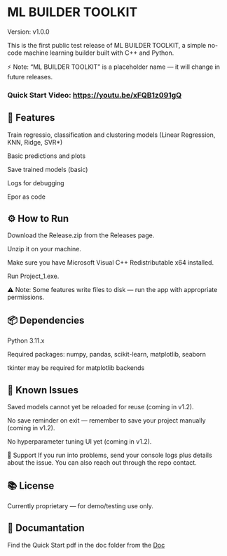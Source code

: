 # ML BUILDER TOOLKIT
Version: v1.0.0

This is the first public test release of ML BUILDER TOOLKIT, a simple no-code machine learning builder built with C++ and Python.

⚡ Note: “ML BUILDER TOOLKIT” is a placeholder name — it will change in future releases.

### Quick Start Video: https://youtu.be/xFQB1z091gQ

## 🚀 Features
Train regressio, classification and clustering  models (Linear Regression, KNN, Ridge, SVR*)

Basic predictions and plots

Save trained models (basic)

Logs for debugging

Epor as code

## ⚙️ How to Run
Download the Release.zip from the Releases page.

Unzip it on your machine.

Make sure you have Microsoft Visual C++ Redistributable x64 installed.

Run Project_1.exe.

⚠️ Note: Some features write files to disk — run the app with appropriate permissions.

## 📦 Dependencies
Python 3.11.x

Required packages: numpy, pandas, scikit-learn, matplotlib, seaborn

tkinter may be required for matplotlib backends

## 📝 Known Issues
Saved models cannot yet be reloaded for reuse (coming in v1.2).

No save reminder on exit — remember to save your project manually (coming in v1.2).

No hyperparameter tuning UI yet (coming in v1.2).

🛟 Support
If you run into problems, send your console logs plus details about the issue.
You can also reach out through the repo contact.

## 📚 License
Currently proprietary — for demo/testing use only.

## 📕 Documantation
 Find the Quick Start pdf in the doc folder from the [Doc](./doc)

